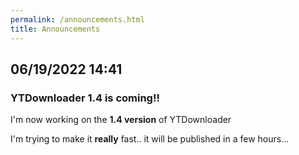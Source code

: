 ```yaml
---
permalink: /announcements.html
title: Announcements
---
```

## 06/19/2022 14:41
  ### YTDownloader 1.4 is coming!!
   I'm now working on the **1.4 version** of YTDownloader
   
   I'm trying to make it **really** fast.. it will be published in a few hours...
